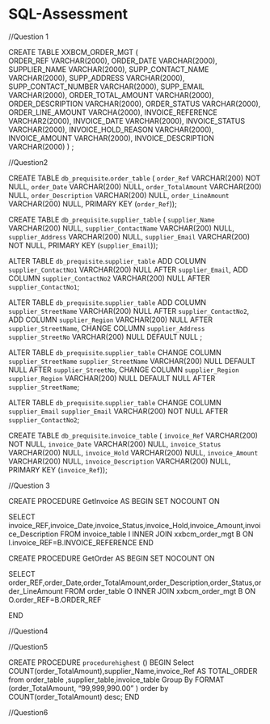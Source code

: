 # SQL-Assessment

//Question 1

CREATE TABLE XXBCM_ORDER_MGT 
   (	
	ORDER_REF 			VARCHAR(2000), 
	ORDER_DATE 			VARCHAR(2000), 
	SUPPLIER_NAME 		VARCHAR(2000), 
	SUPP_CONTACT_NAME 	VARCHAR(2000), 
	SUPP_ADDRESS 		VARCHAR(2000), 
	SUPP_CONTACT_NUMBER VARCHAR(2000), 
	SUPP_EMAIL 			VARCHAR(2000), 
	ORDER_TOTAL_AMOUNT 	VARCHAR(2000), 
	ORDER_DESCRIPTION 	VARCHAR(2000), 
	ORDER_STATUS 		VARCHAR(2000), 
	ORDER_LINE_AMOUNT 	VARCHA(2000), 
	INVOICE_REFERENCE 	VARCHAR2(2000), 
	INVOICE_DATE 		VARCHAR(2000), 
	INVOICE_STATUS 		VARCHAR(2000), 
	INVOICE_HOLD_REASON VARCHAR(2000), 
	INVOICE_AMOUNT 		VARCHAR(2000), 
	INVOICE_DESCRIPTION VARCHAR(2000)
   ) ;
   
   
//Question2

CREATE TABLE `db_prequisite`.`order_table` (
  `order_Ref` VARCHAR(200) NOT NULL,
  `order_Date` VARCHAR(200) NULL,
  `order_TotalAmount` VARCHAR(200) NULL,
  `order_Description` VARCHAR(200) NULL,
  `order_LineAmount` VARCHAR(200) NULL,
  PRIMARY KEY (`order_Ref`));

CREATE TABLE `db_prequisite`.`supplier_table` (
  `supplier_Name` VARCHAR(200) NULL,
  `supplier_ContactName` VARCHAR(200) NULL,
  `supplier_Address` VARCHAR(200) NULL,
  `supplier_Email` VARCHAR(200) NOT NULL,
  PRIMARY KEY (`supplier_Email`));

ALTER TABLE `db_prequisite`.`supplier_table` 
ADD COLUMN `supplier_ContactNo1` VARCHAR(200) NULL AFTER `supplier_Email`,
ADD COLUMN `supplier_ContactNo2` VARCHAR(200) NULL AFTER `supplier_ContactNo1`;

ALTER TABLE `db_prequisite`.`supplier_table` 
ADD COLUMN `supplier_StreetName` VARCHAR(200) NULL AFTER `supplier_ContactNo2`,
ADD COLUMN `supplier_Region` VARCHAR(200) NULL AFTER `supplier_StreetName`,
CHANGE COLUMN `supplier_Address` `supplier_StreetNo` VARCHAR(200) NULL DEFAULT NULL ;

ALTER TABLE `db_prequisite`.`supplier_table` 
CHANGE COLUMN `supplier_StreetName` `supplier_StreetName` VARCHAR(200) NULL DEFAULT NULL AFTER `supplier_StreetNo`,
CHANGE COLUMN `supplier_Region` `supplier_Region` VARCHAR(200) NULL DEFAULT NULL AFTER `supplier_StreetName`;

ALTER TABLE `db_prequisite`.`supplier_table` 
CHANGE COLUMN `supplier_Email` `supplier_Email` VARCHAR(200) NOT NULL AFTER `supplier_ContactNo2`;



CREATE TABLE `db_prequisite`.`invoice_table` (
  `invoice_Ref` VARCHAR(200) NOT NULL,
  `invoice_Date` VARCHAR(200) NULL,
  `invoice_Status` VARCHAR(200) NULL,
  `invoice_Hold` VARCHAR(200) NULL,
  `invoice_Amount` VARCHAR(200) NULL,
  `invoice_Description` VARCHAR(200) NULL,
  PRIMARY KEY (`invoice_Ref`));
  
  
  //Question 3
  
  CREATE PROCEDURE GetInvoice
AS
BEGIN
SET NOCOUNT ON
 
SELECT invoice_REF,invoice_Date,invoice_Status,invoice_Hold,invoice_Amount,invoice_Description  FROM 
invoice_table I
INNER JOIN xxbcm_order_mgt B ON I.invoice_REF=B.INVOICE_REFERENCE 
END


CREATE PROCEDURE GetOrder
AS
BEGIN
SET NOCOUNT ON
 
SELECT order_REF,order_Date,order_TotalAmount,order_Description,order_Status,order_LineAmount  FROM 
order_table O
INNER JOIN xxbcm_order_mgt B ON O.order_REF=B.ORDER_REF
 
END


//Question4

//Question5

CREATE PROCEDURE `procedurehighest` ()
BEGIN
Select COUNT(order_TotalAmount),supplier_Name,invoice_Ref 
AS TOTAL_ORDER 
from order_table ,supplier_table,invoice_table
Group By FORMAT (order_TotalAmount, “99,999,990.00” )
order by COUNT(order_TotalAmount) desc;
END

//Question6



